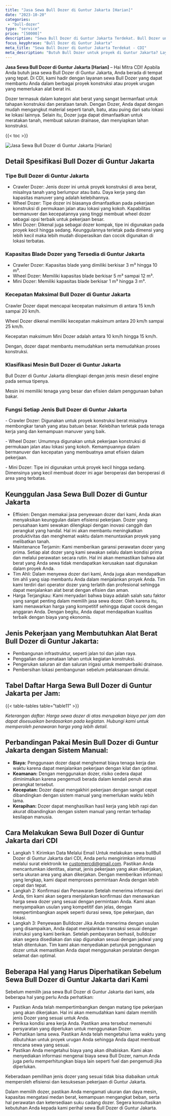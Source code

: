 ```yaml
---
title: "Jasa Sewa Bull Dozer di Guntur Jakarta [Harian]"
date: "2023-10-20"
categories:
 - "bull-dozer"
type: "service"
price: "[50000]"
description: "Sewa Bull Dozer di Guntur Jakarta Terdekat. Bull Dozer unggulan untuk kebutuhan proyek konstruksi dengan performa maksimal. Hubungi kami untuk informasi lebih detail."
focus_keyphrase: "Bull Dozer di Guntur Jakarta"
meta_title: "Sewa Bull Dozer di Guntur Jakarta Terdekat - CDI"
meta_description: "Butuh Bull Dozer untuk proyek di Guntur Jakarta? Layanan profesional kami siap melayani dengan penawaran terbaik. Klik untuk info lebih lanjut."
---
```


**Jasa Sewa Bull Dozer di Guntur Jakarta [Harian]** – Hai Mitra CDI! Apabila Anda butuh jasa sewa Bull Dozer di Guntur Jakarta, Anda berada di tempat yang tepat. Di CDI, kami hadir dengan layanan sewa Bull Dozer yang dapat membantu Anda dalam berbagai proyek konstruksi atau proyek urugan yang memerlukan alat berat ini.

Dozer termasuk dalam kategori alat berat yang sangat bermanfaat untuk tahapan konstruksi dan perataan tanah. Dengan Dozer, Anda dapat dengan mudah mengangkut material seperti tanah, batu, atau puing dari satu lokasi ke lokasi lainnya. Selain itu, Dozer juga dapat dimanfaatkan untuk meratakan tanah, membuat saluran drainase, dan menyiapkan lahan konstruksi.

{{< toc >}}

![Jasa Sewa Bull Dozer di Guntur Jakarta [Harian]](/images/bull-dozer/bull-dozer-29.jpg)

## Detail Spesifikasi Bull Dozer di Guntur Jakarta

### Tipe Bull Dozer di Guntur Jakarta

*   Crawler Dozer: Jenis dozer ini untuk proyek konstruksi di area berat, misalnya tanah yang berlumpur atau batu. Daya kerja yang dan kapasitas manuver yang adalah kelebihannya.
*   Wheel Dozer: Tipe dozer ini biasanya dimanfaatkan pada pekerjaan konstruksi di permukaan jalan atau lokasi yang kokoh. Kapabilitas bermanuver dan kecepatannya yang tinggi membuat wheel dozer sebagai opsi terbaik untuk pekerjaan besar.
*   Mini Dozer: Dikenal juga sebagai dozer kompak, tipe ini digunakan pada proyek kecil hingga sedang. Keunggulannya terletak pada dimensi yang lebih kecil maka lebih mudah dioperasikan dan cocok digunakan di lokasi terbatas.

### Kapasitas Blade Dozer yang Tersedia di Guntur Jakarta

*   Crawler Dozer: Kapasitas blade yang dimiliki berkisar 3 m³ hingga 10 m³.
*   Wheel Dozer: Memiliki kapasitas blade berkisar 5 m³ sampai 12 m³.
*   Mini Dozer: Memiliki kapasitas blade berkisar 1 m³ hingga 3 m³.

### Kecepatan Maksimal Bull Dozer di Guntur Jakarta

Crawler Dozer dapat mencapai kecepatan maksimum di antara 15 km/h sampai 20 km/h.

Wheel Dozer dikenal memiliki kecepatan maksimum antara 20 km/h sampai 25 km/h.

Kecepatan maksimum Mini Dozer adalah antara 10 km/h hingga 15 km/h.

Dengan, dozer dapat membantu memudahkan serta memudahkan proses konstruksi.

### Klasifikasi Mesin Bull Dozer di Guntur Jakarta

Bull Dozer di Guntur Jakarta dilengkapi dengan jenis mesin diesel engine pada semua tipenya.

Mesin ini memiliki tenaga yang besar dan efisien dalam penggunaan bahan bakar.

### Fungsi Setiap Jenis Bull Dozer di Guntur Jakarta

\- Crawler Dozer: Digunakan untuk proyek konstruksi berat misalnya membongkar tanah yang atau batuan besar. Kelebihan terletak pada tenaga kerja yang dan kemampuan manuver yang baik.

\- Wheel Dozer: Umumnya digunakan untuk pekerjaan konstruksi di permukaan jalan atau lokasi yang kokoh. Kemampuannya dalam bermanuver dan kecepatan yang membuatnya amat efisien dalam pekerjaan.

\- Mini Dozer: Tipe ini digunakan untuk proyek kecil hingga sedang. Dimensinya yang kecil membuat dozer ini agar beroperasi dan beroperasi di area yang terbatas.

## Keunggulan Jasa Sewa Bull Dozer di Guntur Jakarta

*   Effisien: Dengan memakai jasa penyewaan dozer dari kami, Anda akan menyaksikan keunggulan dalam efisiensi pekerjaan. Dozer yang perusahaan kami sewakan dilengkapi dengan inovasi canggih dan perangkat yang handal. Hal ini akan membantu meningkatkan produktivitas dan menghemat waktu dalam menuntaskan proyek yang melibatkan tanah.
*   Maintenance Terjamin: Kami memberikan garansi perawatan dozer yang prima. Setiap alat dozer yang kami sewakan selalu dalam kondisi prima dan melalui perawatan secara rutin. Hal ini akan memastikan bahwa alat berat yang Anda sewa tidak mendapatkan kerusakan saat digunakan dalam proyek Anda.
*   Tim Ahli: Dalam menyewa dozer dari kami, Anda juga akan mendapatkan tim ahli yang siap membantu Anda dalam menjalankan proyek Anda. Tim kami terdiri dari operator dozer yang terlatih dan profesional sehingga dapat menjalankan alat berat dengan efisien dan aman.
*   Harga Terjangkau: Kami menyadari bahwa biaya adalah salah satu faktor yang sangat penting dalam memilih jasa sewa dozer. Oleh karena itu, kami menawarkan harga yang kompetitif sehingga dapat cocok dengan anggaran Anda. Dengan begitu, Anda dapat mendapatkan kualitas terbaik dengan biaya yang ekonomis.

## Jenis Pekerjaan yang Membutuhkan Alat Berat Bull Dozer di Guntur Jakarta:

*   Pembangunan infrastruktur, seperti jalan tol dan jalan raya.
*   Penggalian dan penataan lahan untuk kegiatan konstruksi.
*   Pengerukan saluran air dan saluran irigasi untuk memperbaiki drainase.
*   Pembersihan lokasi pembangunan sebelum pelaksanaan dimulai.

## Tabel Daftar Harga Sewa Bull Dozer di Guntur Jakarta per Jam:

{{< table-tables table="table11" >}}

_Keterangan daftar: Harga sewa dozer di atas merupakan biaya per jam dan dapat disesuaikan berdasarkan pada kegiatan. Hubungi kami untuk memperoleh penawaran harga yang lebih detail._

## Perbandingan Pakai Mesin Bull Dozer di Guntur Jakarta dengan Sistem Manual:

*   **Biaya:** Penggunaan dozer dapat menghemat biaya tenaga kerja dan waktu karena dapat menjalankan pekerjaan dengan kilat dan optimal.
*   **Keamanan:** Dengan menggunakan dozer, risiko cedera dapat diminimalkan karena pengemudi berada dalam kendali penuh atas perangkat tersebut.
*   **Kecepatan:** Dozer dapat mengakhiri pekerjaan dengan sangat cepat dibandingkan dengan sistem manual yang memerlukan waktu lebih lama.
*   **Kerapihan:** Dozer dapat menghasilkan hasil kerja yang lebih rapi dan akurat dibandingkan dengan sistem manual yang rentan terhadap kesilapan manusia.

## Cara Melakukan Sewa Bull Dozer di Guntur Jakarta dari CDI

*   Langkah 1: Kirimkan Data Melalui Email
Untuk melakukan sewa bullBull Dozer di Guntur Jakarta dari CDI, Anda perlu mengirimkan informasi melalui surat elektronik ke customercdi@gmail.com. Pastikan Anda mencantumkan identitas, alamat, jenis pekerjaan yang akan dikerjakan, serta ukuran area yang akan dikerjakan. Dengan memberikan informasi yang lengkap, kami dapat memproses permintaan Anda dengan lebih cepat dan tepat.
*   Langkah 2: Konfirmasi dan Penawaran
Setelah menerima informasi dari Anda, tim kami akan segera menjalankan konfirmasi dan menawarkan harga sewa dozer yang sesuai dengan permintaan Anda. Kami akan menyampaikan usulan yang kompetitif dan jelas, dengan mempertimbangkan aspek seperti durasi sewa, tipe pekerjaan, dan lokasi.
*   Langkah 3: Penyewaan Bulldozer
Jika Anda menerima dengan usulan yang disampaikan, Anda dapat menjalankan transaksi sesuai dengan instruksi yang kami berikan. Setelah pembayaran berhasil, bulldozer akan segera disediakan dan siap digunakan sesuai dengan jadwal yang telah ditentukan. Tim kami akan menyediakan petunjuk penggunaan dozer untuk memastikan Anda dapat menggunakan peralatan dengan selamat dan optimal.

## Beberapa Hal yang Harus Diperhatikan Sebelum Sewa Bull Dozer di Guntur Jakarta dari Kami

Sebelum memilih jasa sewa Bull Dozer di Guntur Jakarta dari kami, ada beberapa hal yang perlu Anda perhatikan:

*   Pastikan Anda telah mempertimbangkan dengan matang tipe pekerjaan yang akan dikerjakan. Hal ini akan memudahkan kami dalam memilih jenis Dozer yang sesuai untuk Anda.
*   Periksa kondisi area kerja Anda. Pastikan area tersebut memenuhi persyaratan yang diperlukan untuk menggunakan Dozer.
*   Perhatikan lama sewa. Pastikan Anda telah mengetahui lama waktu yang dibutuhkan untuk proyek urugan Anda sehingga Anda dapat membuat rencana sewa yang sesuai.
*   Pastikan Anda mengetahui biaya yang akan dihabiskan. Kami akan menyediakan informasi mengenai biaya sewa Bull Dozer, namun Anda juga perlu memperhitungkan biaya lain seperti fuel dan pengemudi jika diperlukan.

Keberadaan pemilihan jenis dozer yang sesuai tidak bisa diabaikan untuk memperoleh efisiensi dan kesuksesan pekerjaan di Guntur Jakarta.

Dalam memilih dozer, pastikan Anda mengamati ukuran dan daya mesin, kapasitas mengatasi medan berat, kemampuan mengangkat beban, serta hal perawatan dan ketersediaan suku cadang dozer. Segera konsultasikan kebutuhan Anda kepada kami perihal sewa Bull Dozer di Guntur Jakarta.